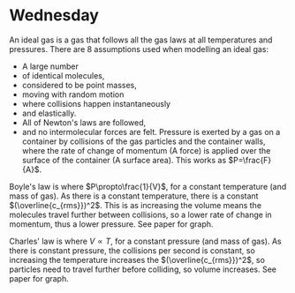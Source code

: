 # Wednesday 


An ideal gas is a gas that follows all the gas laws at all temperatures and pressures.
There are 8 assumptions used when modelling an ideal gas:
- A large number
- of identical molecules,
- considered to be point masses,
- moving with random motion
- where collisions happen instantaneously
- and elastically.
- All of Newton's laws are followed,
- and no intermolecular forces are felt.
Pressure is exerted by a gas on a container by collisions of the gas particles and the container walls, where the rate of change of momentum (A force) is applied over the surface of the container (A surface area). This works as $P=\frac{F}{A}$.

Boyle's law is where $P\propto\frac{1}{V}$, for a constant temperature (and mass of gas). As there is a constant temperature, there is a constant $(\overline{c_{rms}})^2$. This is as increasing the volume  means the molecules travel further between collisions, so a lower rate of change in momentum, thus a lower pressure. See paper for graph.

Charles' law is where $V\propto T$, for a constant pressure (and mass of gas). As there is constant pressure, the collisions per second is constant, so increasing the temperature increases the $(\overline{c_{rms}})^2$, so particles need to travel further before colliding, so volume increases. See paper for graph.